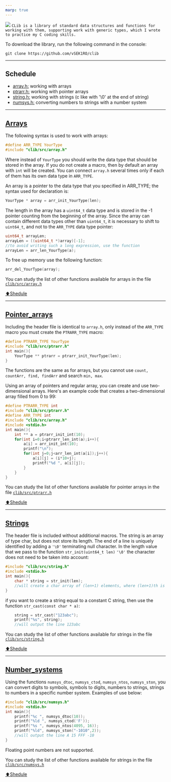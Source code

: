 ```yaml
---
marp: true
---
```


<img src="https://i.imgur.com/TGAzySV.png"></img>
`
CLib is a library of standard data structures and functions for working with them, supporting work with generic types, which I wrote to practice my C coding skills.
`

To download the library, run the following command in the console:
```
git clone https://github.com/vSEK1RO/clib
```

---

## Schedule

* [array.h:](https://github.com/vSEK1RO/clib/tree/main#Arrays) working with arrays
* [ptrarr.h:](https://github.com/vSEK1RO/clib/tree/main#Pointer_arrays) working with pointer arrays
* [string.h:](https://github.com/vSEK1RO/clib/tree/main#Strings) working with strings (c like with '\0' at the end of string)
* [numsys.h:](https://github.com/vSEK1RO/clib/tree/main#Number_systems) converting numbers to strings with a number system

---

## [Arrays](https://github.com/vSEK1RO/clib/blob/main/src/array.h)

The following syntax is used to work with arrays:
```c
#define ARR_TYPE YourType
#include "clib/src/array.h"
```
Where instead of `YourType` you should write the data type that should be stored in the array. 
If you do not create a macro, then by default an array with `int` will be created. You can connect `array.h` several times only if each of them has its own data type in `ARR_TYPE`.

An array is a pointer to the data type that you specified in ARR_TYPE; the syntax used for declaration is:
```c
YourType * array = arr_init_YourType(len);
```
The length in the array has a `uint64_t` data type and is stored in the -1 pointer counting from the beginning of the array. Since the array can contain different data types other than `uint64_t`, it is necessary to shift to `uint64_t`, and not to the `ARR_TYPE` data type pointer:
```c
uint64_t arrayLen;
arrayLen = ((uint64_t *)array)[-1];
//to avoid writing such a long expression, use the function
arrayLen = arr_len_YourType(a);
```
To free up memory use the following function:
```c
arr_del_YourType(array);
```

You can study the list of other functions available for arrays in the file [`clib/src/array.h`](https://github.com/vSEK1RO/clib/blob/main/src/array.h)

[:arrow_up:Shedule](https://github.com/vSEK1RO/clib/tree/main#schedule)

---

## [Pointer_arrays](https://github.com/vSEK1RO/clib/blob/main/src/ptrarr.h)

Including the header file is identical to `array.h`, only instead of the `ARR_TYPE` macro you must create the `PTRARR_TYPE` macro:
```c
#define PTRARR_TYPE YourType
#include "clib/src/ptrarr.h"
int main(){
    YourType ** ptrarr = ptrarr_init_YourType(len);
}
```
The functions are the same as for arrays, but you cannot use `count, countArr, find, findArr` and search `min, max`.

Using an array of pointers and regular array, you can create and use two-dimensional arrays. Here's an example code that creates a two-dimensional array filled from 0 to 99:
```c
#define PTRARR_TYPE int
#include "clib/src/ptrarr.h"
#define ARR_TYPE int
#include "clib/src/array.h"
#include <stdio.h>
int main(){
    int ** a = ptrarr_init_int(10);
    for(int i=0;i<ptrarr_len_int(a);i++){
        a[i] = arr_init_int(10);
        printf("\n");
        for(int j=0;j<arr_len_int(a[i]);j++){
            a[i][j] = (i*10+j);
            printf("%d ", a[i][j]);
        }
    }
}
```
You can study the list of other functions available for pointer arrays in the file [`clib/src/ptrarr.h`](https://github.com/vSEK1RO/clib/blob/main/src/ptrarr.h)

[:arrow_up:Shedule](https://github.com/vSEK1RO/clib/tree/main#schedule)

---

## [Strings](https://github.com/vSEK1RO/clib/blob/main/src/string.h)

The header file is included without additional macros. The string is an array of type char, but does not store its length. The end of a line is uniquely identified by adding a `'\0'` terminating null character. In the length value that we pass to the function `str_init(uint64_t len)` `'\0'` the character does not need to be taken into account:
```c
#include "clib/src/string.h"
#include <stdio.h>
int main(){
    char * string = str_init(len);
    //will create a char array of (len+1) elements, where (len+1)th is the '\0' character
}
```
if you want to create a string equal to a constant C string, then use the function `str_cast(const char * a)`:
```c
    string = str_cast("123abc");
    printf("%s", string);
    //will output the line 123abc
```
You can study the list of other functions available for strings in the file [`clib/src/string.h`](https://github.com/vSEK1RO/clib/blob/main/src/string.h)

[:arrow_up:Shedule](https://github.com/vSEK1RO/clib/tree/main#schedule)

---

## [Number_systems](https://github.com/vSEK1RO/clib/blob/main/src/numsys.h)

Using the functions `numsys_dtoc`, `numsys_ctod`, `numsys_ntos`, `numsys_ston`, you can convert digits to symbols, symbols to digits, numbers to strings, strings to numbers in a specific number system. Examples of use below:
```c
#include "clib/src/numsys.h"
#include <stdio.h>
int main(){
    printf("%c ", numsys_dtoc(10));
    printf("%ld ", numsys_ctod('F'));
    printf("%s ", numsys_ntos(4095, 16));
    printf("%ld", numsys_ston("-1010",2));
    //will output the line A 15 FFF -10
}
```
Floating point numbers are not supported.

You can study the list of other functions available for strings in the file [`clib/src/numsys.h`](https://github.com/vSEK1RO/clib/blob/main/src/numsys.h)

[:arrow_up:Shedule](https://github.com/vSEK1RO/clib/tree/main#schedule)